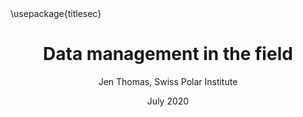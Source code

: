 ---
title: Data management in the field
author: Jen Thomas, Swiss Polar Institute
date: July 2020
papersize: a4
geometry:
- top=25mm
- left=20mm
- bottom=25mm
- right=20mm
- heightrounded
classoption:
- oneside
documentclass:
- report
header-includes:
  - \usepackage{titlesec}
---
